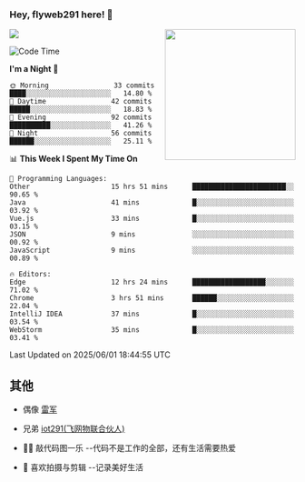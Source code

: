 ### Hey, flyweb291 here! 👋

![](https://metrics.lecoq.io/cherry291?template=classic&config.timezone=Asia%2FShanghai)
<img align='right' src="https://media.giphy.com/media/M9gbBd9nbDrOTu1Mqx/giphy.gif" width="230">
<!-- ![](https://github-readme-stats-ouuan.vercel.app/api?username=flyweb291&theme=dark&show_icons=true) -->

<!--START_SECTION:waka-->
![Code Time](http://img.shields.io/badge/Code%20Time-1%2C225%20hrs%2042%20mins-blue)

**I'm a Night 🦉** 

```text
🌞 Morning                33 commits          ████░░░░░░░░░░░░░░░░░░░░░   14.80 % 
🌆 Daytime                42 commits          █████░░░░░░░░░░░░░░░░░░░░   18.83 % 
🌃 Evening                92 commits          ██████████░░░░░░░░░░░░░░░   41.26 % 
🌙 Night                  56 commits          ██████░░░░░░░░░░░░░░░░░░░   25.11 % 
```


📊 **This Week I Spent My Time On** 

```text
💬 Programming Languages: 
Other                    15 hrs 51 mins      ███████████████████████░░   90.65 % 
Java                     41 mins             █░░░░░░░░░░░░░░░░░░░░░░░░   03.92 % 
Vue.js                   33 mins             █░░░░░░░░░░░░░░░░░░░░░░░░   03.15 % 
JSON                     9 mins              ░░░░░░░░░░░░░░░░░░░░░░░░░   00.92 % 
JavaScript               9 mins              ░░░░░░░░░░░░░░░░░░░░░░░░░   00.89 % 

🔥 Editors: 
Edge                     12 hrs 24 mins      ██████████████████░░░░░░░   71.02 % 
Chrome                   3 hrs 51 mins       ██████░░░░░░░░░░░░░░░░░░░   22.04 % 
IntelliJ IDEA            37 mins             █░░░░░░░░░░░░░░░░░░░░░░░░   03.54 % 
WebStorm                 35 mins             █░░░░░░░░░░░░░░░░░░░░░░░░   03.41 % 
```


 Last Updated on 2025/06/01 18:44:55 UTC
<!--END_SECTION:waka-->

<!--
**flyweb291/数字游牧人** is a ✨ _special_ ✨ repository because its `README.md` (this file) appears on your GitHub profile.

Here are some ideas to get you started:

- 🔭 I’m currently working on ...
- 🌱 I’m currently learning ...
- 👯 I’m looking to collaborate on ...
- 🤔 I’m looking for help with ...
- 💬 Ask me about ...
- 📫 How to reach me: ...
- 😄 Pronouns: ...
- ⚡ Fun fact: ...
-->

 ## 其他
 
- 偶像 [雷军](https://weibo.com/u/1749127163)
- 兄弟 [iot291(飞网物联合伙人)](https://github.com/iot291)

- 👨‍💻 敲代码图一乐    --代码不是工作的全部，还有生活需要热爱
- 🎥 喜欢拍摄与剪辑  --记录美好生活
